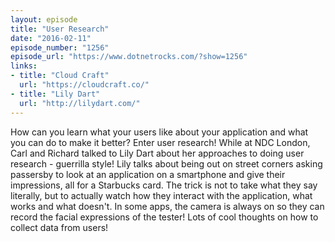 ```yaml
---
layout: episode
title: "User Research"
date: "2016-02-11"
episode_number: "1256"
episode_url: "https://www.dotnetrocks.com/?show=1256"
links:
- title: "Cloud Craft"
  url: "https://cloudcraft.co/"
- title: "Lily Dart"
  url: "http://lilydart.com/"
---
```


How can you learn what your users like about your application and what you can do to make it better? Enter user research! While at NDC London, Carl and Richard talked to Lily Dart about her approaches to doing user research - guerrilla style! Lily talks about being out on street corners asking passersby to look at an application on a smartphone and give their impressions, all for a Starbucks card. The trick is not to take what they say literally, but to actually watch how they interact with the application, what works and what doesn't. In some apps, the camera is always on so they can record the facial expressions of the tester! Lots of cool thoughts on how to collect data from users!
